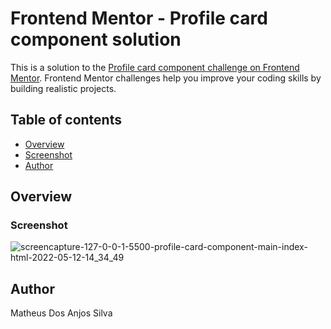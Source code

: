 # Frontend Mentor - Profile card component solution

This is a solution to the [Profile card component challenge on Frontend Mentor](https://www.frontendmentor.io/challenges/profile-card-component-cfArpWshJ). Frontend Mentor challenges help you improve your coding skills by building realistic projects. 

## Table of contents

- [Overview](#overview)
- [Screenshot](#screenshot)
- [Author](#author)



## Overview



### Screenshot

![screencapture-127-0-0-1-5500-profile-card-component-main-index-html-2022-05-12-14_34_49](https://user-images.githubusercontent.com/103960040/168145765-84730e71-7580-4277-b970-2d0d948b64a6.png)

## Author

Matheus Dos Anjos Silva